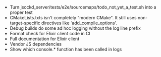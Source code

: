 - Turn jsockd_server/tests/e2e/sourcemaps/todo_not_yet_a_test.sh into a proper test
- CMakeLists.txts isn't completely "modern CMake". It still uses non-target-specific directives like 'add_compile_options'.
- Debug builds do some ad hoc logging without the log line prefix
- Format check for Elixir client code in CI
- Full documentation for Elixir client
- Vendor JS dependencies
- Show which console.* function has been called in logs
